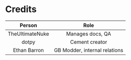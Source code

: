# Credits

|      Person     |      Role      |
|:---------------:|:--------------:|
| TheUltimateNuke | Manages docs, QA   |
| dotpy           | Cement creator |
| Ethan Barron    | GB Modder, internal relations      |
